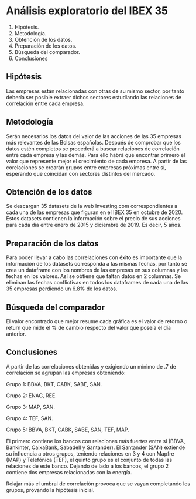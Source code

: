 # Análisis exploratorio del IBEX 35

1. Hipótesis.
2. Metodología.
3. Obtención de los datos.
4. Preparación de los datos.
5. Búsqueda del comparador.
6. Conclusiones

## Hipótesis
Las empresas están relacionadas con otras de su mismo sector, por tanto debería ser posible extraer dichos sectores estudiando las relaciones de correlación entre cada empresa.

## Metodología
Serán necesarios los datos del valor de las acciones de las 35 empresas más relevantes de las Bolsas españolas. Después de comprobar que los datos estén completos se procederá a buscar relaciones de correlación entre cada empresa y las demás. Para ello habrá que encontrar primero el valor que represente mejor el crecimiento de cada empresa. A partir de las corelaciones se crearán grupos entre empresas próximas entre sí, esperando que coincidan con sectores distintos del mercado.

## Obtención de los datos
Se descargan 35 datasets de la web Investing.com correspondientes a cada una de las empresas que figuran en el IBEX 35 en octubre de 2020. Estos datasets contienen la información sobre el precio de sus acciones para cada día entre enero de 2015 y diciembre de 2019. Es decir, 5 años.

## Preparación de los datos
Para poder llevar a cabo las correlaciones con éxito es importante que la información de los datasets corresponda a las mismas fechas, por tanto se crea un dataframe con los nombres de las empresas en sus columnas y las fechas en los valores. Así se obtiene que faltan datos en 2 columnas. Se eliminan las fechas conflictivas en todos los dataframes de cada una de las 35 empresas perdiendo un 6.8% de los datos.

## Búsqueda del comparador
El valor encontrado que mejor resume cada gráfica es el valor de retorno o return que mide el % de cambio respecto del valor que poseía el día anterior.

## Conclusiones
A partir de las correlaciones obtenidas y exigiendo un mínimo de .7 de correlación se agrupan las empresas obteniendo:

Grupo 1: BBVA, BKT, CABK, SABE, SAN.

Grupo 2: ENAG, REE.

Grupo 3: MAP, SAN.

Grupo 4: TEF, SAN.

Grupo 5: BBVA, BKT, CABK, SABE, SAN, TEF, MAP.

El primero contiene los bancos con relaciones más fuertes entre sí (BBVA, Bankinter, CaixaBank, Sabadell y Santander). El Santander (SAN) extiende su influencia a otros grupos, teniendo relaciones en 3 y 4 con Mapfre (MAP) y  Telefónica (TEF), el quinto grupo es el conjunto de todas las relaciones de este banco. Dejando de lado a los bancos, el grupo 2 contiene dos empresas relacionadas con la energía.

Relajar más el umbral de correlación provoca que se vayan completando los grupos, provando la hipótesis inicial.
